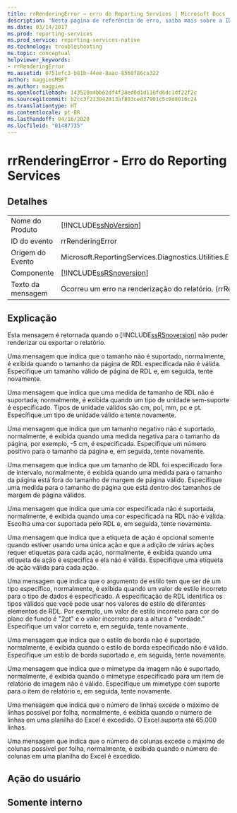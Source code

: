 ```yaml
---
title: rrRenderingError – erro do Reporting Services | Microsoft Docs
description: 'Nesta página de referência de erro, saiba mais sobre a ID de evento "rrRenderingError": Ocorreu um erro na renderização do relatório.'
ms.date: 03/14/2017
ms.prod: reporting-services
ms.prod_service: reporting-services-native
ms.technology: troubleshooting
ms.topic: conceptual
helpviewer_keywords:
- rrRenderingError
ms.assetid: 0751efc3-b81b-44ee-8aac-8560f86ca322
author: maggiesMSFT
ms.author: maggies
ms.openlocfilehash: 143520a4bb62df4f38ed0d1d116fd6dc1df22f2c
ms.sourcegitcommit: b2cc3f213042813af803ced37901c5c9d8016c24
ms.translationtype: HT
ms.contentlocale: pt-BR
ms.lasthandoff: 04/16/2020
ms.locfileid: "81487735"
---
```

# <a name="rrrenderingerror---reporting-services-error"></a>rrRenderingError - Erro do Reporting Services
    
## <a name="details"></a>Detalhes  
  
|||  
|-|-|  
|Nome do Produto|[!INCLUDE[ssNoVersion](../../includes/ssnoversion-md.md)]|  
|ID do evento|rrRenderingError|  
|Origem do Evento|Microsoft.ReportingServices.Diagnostics.Utilities.ErrorStrings.resources.Strings|  
|Componente|[!INCLUDE[ssRSnoversion](../../includes/ssrsnoversion-md.md)]|  
|Texto da mensagem|Ocorreu um erro na renderização do relatório. (rrRenderingError) %1|  
  
## <a name="explanation"></a>Explicação  
 Esta mensagem é retornada quando o [!INCLUDE[ssRSnoversion](../../includes/ssrsnoversion-md.md)] não puder renderizar ou exportar o relatório.  
  
 Uma mensagem que indica que o tamanho não é suportado, normalmente, é exibida quando o tamanho da página de RDL especificada não é válida. Especifique um tamanho válido de página de RDL e, em seguida, tente novamente.  
  
 Uma mensagem que indica que uma medida de tamanho de RDL não é suportada, normalmente, é exibida quando um tipo de unidade sem-suporte é especificado. Tipos de unidade válidos são cm, pol, mm, pc e pt. Especifique um tipo de unidade válido e tente novamente.  
  
 Uma mensagem que indica que um tamanho negativo não é suportado, normalmente, é exibida quando uma medida negativa para o tamanho da página, por exemplo, -5 cm, é especificada. Especifique um número positivo para o tamanho da página e, em seguida, tente novamente.  
  
 Uma mensagem que indica que um tamanho de RDL foi especificado fora de intervalo, normalmente, é exibida quando uma medida para o tamanho da página está fora do tamanho de margem de página válido. Especifique uma medida para o tamanho de página que está dentro dos tamanhos de margem de página válidos.  
  
 Uma mensagem que indica que uma cor especificada não é suportada, normalmente, é exibida quando uma cor especificada na RDL não é válida. Escolha uma cor suportada pelo RDL e, em seguida, tente novamente.  
  
 Uma mensagem que indica que a etiqueta de ação é opcional somente quando estiver usando uma única ação e que a adição de várias ações requer etiquetas para cada ação, normalmente, é exibida quando uma etiqueta de ação é especifica e ela não é válida. Especifique uma etiqueta de ação válida para cada ação.  
  
 Uma mensagem que indica que o argumento de estilo tem que ser de um tipo específico, normalmente, é exibida quando um valor de estilo incorreto para o tipo de dados é especificado. A especificação de RDL identifica os tipos válidos que você pode usar nos valores de estilo de diferentes elementos de RDL. Por exemplo, um valor de estilo incorreto para cor do plano de fundo é "2pt" e o valor incorreto para a altura é "verdade." Especifique um valor correto e, em seguida, tente novamente.  
  
 Uma mensagem que indica que o estilo de borda não é suportado, normalmente, é exibida quando o estilo de borda especificado não é válido. Especifique um estilo de borda suportado e, em seguida, tente novamente.  
  
 Uma mensagem que indica que o mimetype da imagem não é suportado, normalmente, é exibida quando o mimetype especificado para um item de relatório de imagem não é válido. Especifique um mimetype com suporte para o item de relatório e, em seguida, tente novamente.  
  
 Uma mensagem que indica que o número de linhas excede o máximo de linhas possível por folha, normalmente, é exibida quando o número de linhas em uma planilha do Excel é excedido. O Excel suporta até 65.000 linhas.  
  
 Uma mensagem que indica que o número de colunas excede o máximo de colunas possível por folha, normalmente, é exibida quando o número de colunas em uma planilha do Excel é excedido.  
  
## <a name="user-action"></a>Ação do usuário  
  
## <a name="internal-only"></a>Somente interno  
  
